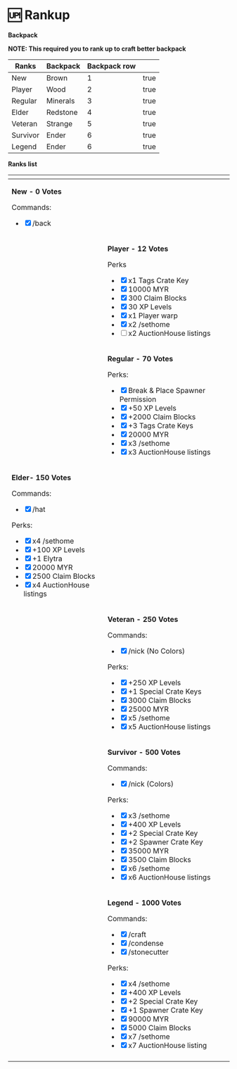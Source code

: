 # 🆙 Rankup

**Backpack**

**NOTE: This required you to rank up to craft better backpack**

<table><thead><tr><th>Ranks</th><th>Backpack</th><th>Backpack row</th><th data-type="checkbox"></th></tr></thead><tbody><tr><td>New</td><td>Brown</td><td>1</td><td>true</td></tr><tr><td>Player</td><td>Wood</td><td>2</td><td>true</td></tr><tr><td>Regular</td><td>Minerals</td><td>3</td><td>true</td></tr><tr><td>Elder</td><td>Redstone</td><td>4</td><td>true</td></tr><tr><td>Veteran</td><td>Strange</td><td>5</td><td>true</td></tr><tr><td>Survivor</td><td>Ender</td><td>6</td><td>true</td></tr><tr><td>Legend</td><td>Ender</td><td>6</td><td>true</td></tr></tbody></table>



**Ranks list**

<table data-view="cards"><thead><tr><th></th><th></th><th></th></tr></thead><tbody><tr><td><p></p><p><strong>New - 0 Votes</strong></p><p>Commands:</p><ul class="contains-task-list"><li><input type="checkbox" checked>/back</li></ul></td><td></td><td></td></tr><tr><td></td><td><p><strong>Player - 12 Votes</strong></p><p>Perks</p><ul class="contains-task-list"><li><input type="checkbox" checked>x1 Tags Crate Key</li><li><input type="checkbox" checked>10000 MYR</li><li><input type="checkbox" checked>300 Claim Blocks</li><li><input type="checkbox" checked>30 XP Levels </li><li><input type="checkbox" checked>x1 Player warp</li><li><input type="checkbox" checked>x2 /sethome</li><li><input type="checkbox">x2 AuctionHouse listings</li></ul></td><td></td></tr><tr><td></td><td><p><strong>Regular - 70 Votes</strong></p><p>Perks:</p><ul class="contains-task-list"><li><input type="checkbox" checked>Break &#x26; Place Spawner Permission</li><li><input type="checkbox" checked>+50 XP Levels</li><li><input type="checkbox" checked>+2000 Claim Blocks</li><li><input type="checkbox" checked>+3 Tags Crate Keys</li><li><input type="checkbox" checked>20000 MYR</li><li><input type="checkbox" checked>x3 /sethome</li><li><input type="checkbox" checked>x3 AuctionHouse listings</li></ul></td><td></td></tr><tr><td><p></p><p><strong>Elder- 150 Votes</strong></p><p>Commands:</p><ul class="contains-task-list"><li><input type="checkbox" checked>/hat</li></ul><p>Perks:</p><ul class="contains-task-list"><li><input type="checkbox" checked>x4 /sethome</li><li><input type="checkbox" checked>+100 XP Levels</li><li><input type="checkbox" checked>+1 Elytra</li><li><input type="checkbox" checked>20000 MYR</li><li><input type="checkbox" checked>2500 Claim Blocks</li><li><input type="checkbox" checked>x4 AuctionHouse listings</li></ul></td><td></td><td></td></tr><tr><td></td><td><p><strong>Veteran - 250 Votes</strong></p><p>Commands:</p><ul class="contains-task-list"><li><input type="checkbox" checked>/nick (No Colors)</li></ul><p>Perks:</p><ul class="contains-task-list"><li><input type="checkbox" checked>+250 XP Levels</li><li><input type="checkbox" checked>+1 Special Crate Keys</li><li><input type="checkbox" checked>3000 Claim Blocks</li><li><input type="checkbox" checked>25000 MYR</li><li><input type="checkbox" checked>x5 /sethome</li><li><input type="checkbox" checked>x5 AuctionHouse listings</li></ul><p></p></td><td></td></tr><tr><td></td><td><p><strong>Survivor - 500 Votes</strong></p><p>Commands:</p><ul class="contains-task-list"><li><input type="checkbox" checked>/nick (Colors)</li></ul><p>Perks:</p><ul class="contains-task-list"><li><input type="checkbox" checked>x3 /sethome</li><li><input type="checkbox" checked>+400 XP Levels</li><li><input type="checkbox" checked>+2 Special Crate Key</li><li><input type="checkbox" checked>+2 Spawner Crate Key</li><li><input type="checkbox" checked>35000 MYR</li><li><input type="checkbox" checked>3500 Claim Blocks</li><li><input type="checkbox" checked>x6 /sethome</li><li><input type="checkbox" checked>x6 AuctionHouse listings</li></ul></td><td></td></tr><tr><td></td><td><p><strong>Legend - 1000 Votes</strong></p><p>Commands:</p><ul class="contains-task-list"><li><input type="checkbox" checked>/craft</li><li><input type="checkbox" checked>/condense</li><li><input type="checkbox" checked>/stonecutter</li></ul><p>Perks:</p><ul class="contains-task-list"><li><input type="checkbox" checked>x4 /sethome</li><li><input type="checkbox" checked>+400 XP Levels</li><li><input type="checkbox" checked>+2 Special Crate Key</li><li><input type="checkbox" checked>+1 Spawner Crate Key</li><li><input type="checkbox" checked>90000 MYR</li><li><input type="checkbox" checked>5000 Claim Blocks</li><li><input type="checkbox" checked>x7 /sethome</li><li><input type="checkbox" checked>x7 AuctionHouse listing</li></ul></td><td></td></tr><tr><td></td><td></td><td></td></tr></tbody></table>
